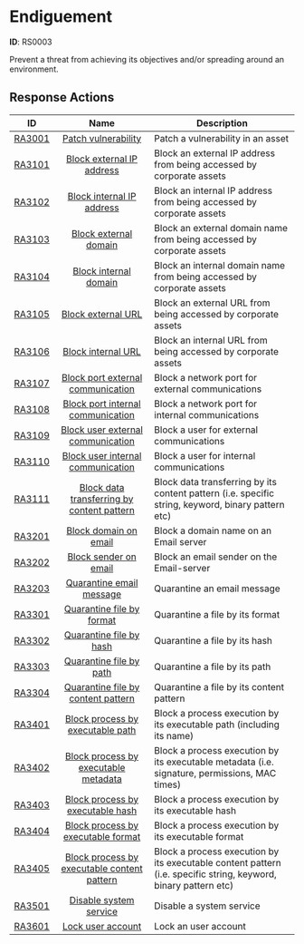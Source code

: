 # Endiguement 

**ID**: RS0003

Prevent a threat from achieving its objectives and/or spreading around an environment.
## Response Actions

| ID    | Name     | Description |
|:-----:|:--------:|-------------|
| [RA3001](../Response_Actions/RA_3001_patch_vulnerability.md) | [Patch vulnerability](../Response_Actions/RA_3001_patch_vulnerability.md) | Patch a vulnerability in an asset |
| [RA3101](../Response_Actions/RA_3101_block_external_ip_address.md) | [Block external IP address](../Response_Actions/RA_3101_block_external_ip_address.md) | Block an external IP address from being accessed by corporate assets |
| [RA3102](../Response_Actions/RA_3102_block_internal_ip_address.md) | [Block internal IP address](../Response_Actions/RA_3102_block_internal_ip_address.md) | Block an internal IP address from being accessed by corporate assets |
| [RA3103](../Response_Actions/RA_3103_block_external_domain.md) | [Block external domain](../Response_Actions/RA_3103_block_external_domain.md) | Block an external domain name from being accessed by corporate assets |
| [RA3104](../Response_Actions/RA_3104_block_internal_domain.md) | [Block internal domain](../Response_Actions/RA_3104_block_internal_domain.md) | Block an internal domain name from being accessed by corporate assets |
| [RA3105](../Response_Actions/RA_3105_block_external_url.md) | [Block external URL](../Response_Actions/RA_3105_block_external_url.md) | Block an external URL from being accessed by corporate assets |
| [RA3106](../Response_Actions/RA_3106_block_internal_url.md) | [Block internal URL](../Response_Actions/RA_3106_block_internal_url.md) | Block an internal URL from being accessed by corporate assets |
| [RA3107](../Response_Actions/RA_3107_block_port_external_communication.md) | [Block port external communication](../Response_Actions/RA_3107_block_port_external_communication.md) | Block a network port for external communications |
| [RA3108](../Response_Actions/RA_3108_block_port_internal_communication.md) | [Block port internal communication](../Response_Actions/RA_3108_block_port_internal_communication.md) | Block a network port for internal communications |
| [RA3109](../Response_Actions/RA_3109_block_user_external_communication.md) | [Block user external communication](../Response_Actions/RA_3109_block_user_external_communication.md) | Block a user for external communications |
| [RA3110](../Response_Actions/RA_3110_block_user_internal_communication.md) | [Block user internal communication](../Response_Actions/RA_3110_block_user_internal_communication.md) | Block a user for internal communications |
| [RA3111](../Response_Actions/RA_3111_block_data_transferring_by_content_pattern.md) | [Block data transferring by content pattern](../Response_Actions/RA_3111_block_data_transferring_by_content_pattern.md) | Block data transferring by its content pattern (i.e. specific string, keyword, binary pattern etc) |
| [RA3201](../Response_Actions/RA_3201_block_domain_on_email.md) | [Block domain on email](../Response_Actions/RA_3201_block_domain_on_email.md) | Block a domain name on an Email server |
| [RA3202](../Response_Actions/RA_3202_block_sender_on_email.md) | [Block sender on email](../Response_Actions/RA_3202_block_sender_on_email.md) | Block an email sender on the Email-server |
| [RA3203](../Response_Actions/RA_3203_quarantine_email_message.md) | [Quarantine email message](../Response_Actions/RA_3203_quarantine_email_message.md) | Quarantine an email message |
| [RA3301](../Response_Actions/RA_3301_quarantine_file_by_format.md) | [Quarantine file by format](../Response_Actions/RA_3301_quarantine_file_by_format.md) | Quarantine a file by its format |
| [RA3302](../Response_Actions/RA_3302_quarantine_file_by_hash.md) | [Quarantine file by hash](../Response_Actions/RA_3302_quarantine_file_by_hash.md) | Quarantine a file by its hash |
| [RA3303](../Response_Actions/RA_3303_quarantine_file_by_path.md) | [Quarantine file by path](../Response_Actions/RA_3303_quarantine_file_by_path.md) | Quarantine a file by its path |
| [RA3304](../Response_Actions/RA_3304_quarantine_file_by_content_pattern.md) | [Quarantine file by content pattern](../Response_Actions/RA_3304_quarantine_file_by_content_pattern.md) | Quarantine a file by its content pattern |
| [RA3401](../Response_Actions/RA_3401_block_process_by_executable_path.md) | [Block process by executable path](../Response_Actions/RA_3401_block_process_by_executable_path.md) | Block a process execution by its executable path (including its name) |
| [RA3402](../Response_Actions/RA_3402_block_process_by_executable_metadata.md) | [Block process by executable metadata](../Response_Actions/RA_3402_block_process_by_executable_metadata.md) | Block a process execution by its executable metadata (i.e. signature, permissions, MAC times) |
| [RA3403](../Response_Actions/RA_3403_block_process_by_executable_hash.md) | [Block process by executable hash](../Response_Actions/RA_3403_block_process_by_executable_hash.md) | Block a process execution by its executable hash |
| [RA3404](../Response_Actions/RA_3404_block_process_by_executable_format.md) | [Block process by executable format](../Response_Actions/RA_3404_block_process_by_executable_format.md) | Block a process execution by its executable format |
| [RA3405](../Response_Actions/RA_3405_block_process_by_executable_content_pattern.md) | [Block process by executable content pattern](../Response_Actions/RA_3405_block_process_by_executable_content_pattern.md) | Block a process execution by its executable content pattern (i.e. specific string, keyword, binary pattern etc) |
| [RA3501](../Response_Actions/RA_3501_disable_system_service.md) | [Disable system service](../Response_Actions/RA_3501_disable_system_service.md) | Disable a system service |
| [RA3601](../Response_Actions/RA_3601_lock_user_account.md) | [Lock user account](../Response_Actions/RA_3601_lock_user_account.md) | Lock an user account |